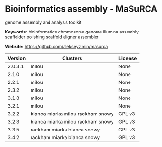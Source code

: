 # Bioinformatics assembly - MaSuRCA

genome assembly and analysis toolkit

**Keywords:** bioinformatics chromosome genome illumina assembly scaffolder polishing scaffold aligner assembler

**Website:** <https://github.com/alekseyzimin/masurca>

| Version | Clusters | License |
| ------- | -------- | ------- |
| 2.0.3.1 | milou | None |
| 2.1.0 | milou | None |
| 2.2.1 | milou | None |
| 2.3.2 | milou | None |
| 3.1.3 | milou | None |
| 3.2.1 | milou | None |
| 3.2.2 | bianca miarka milou rackham snowy | GPL v3 |
| 3.2.3 | bianca miarka milou rackham snowy | GPL v3 |
| 3.3.5 | rackham miarka bianca snowy | GPL v3 |
| 3.4.2 | rackham miarka bianca snowy | GPL v3 |
